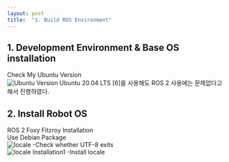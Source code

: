 ```yaml
---
layout: post
title:  "1. Build ROS Environment"
---
```

## 1. Development Environment & Base OS installation
Check My Ubuntu Version <br/>
![Ubuntu Version](https://github.com/growingpenguin/growingpenguin.github.io/assets/110277903/67d321d7-3ff1-4c79-8d8d-8f4f01ba5d4e)
Ubuntu 20.04 LTS [6]를 사용해도 ROS 2 사용에는 문제없다고 해서 진행하였다. <br/>

## 2. Install Robot OS
ROS 2 Foxy Fitzroy Installation <br/>
Use Debian Package <br/>
![locale](https://github.com/growingpenguin/growingpenguin.github.io/assets/110277903/b7179963-cf29-420e-9b28-190eb8b38f82) 
-Check whether UTF-8 exits <br/>
![locale Installation1](https://github.com/growingpenguin/growingpenguin.github.io/assets/110277903/94a7d43e-54f0-4750-a6fc-09b11b922051)
-Install locale <br/>

